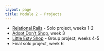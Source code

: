 ```yaml
---
layout: page
title: Module 2 - Projects
---
```


*  [Relational Rails](./relational_rails/) - Solo project, weeks 1-2
*  [Adopt Don't Shop](https://github.com/turingschool-examples/adopt-dont-shop-7), week 3
*  [Little Esty Shop](https://github.com/turingschool-examples/little-shop-7) - Group project, weeks 4-5
*  Final solo project, week 6
